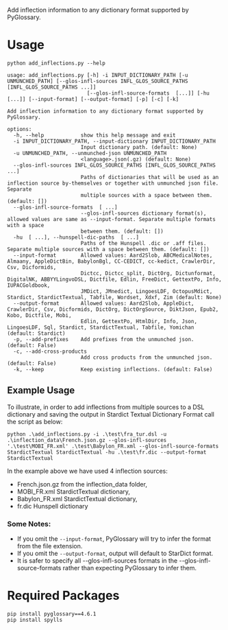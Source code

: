 Add inflection information to any dictionary format supported by PyGlossary.

# Usage
```
python add_inflections.py --help
```
```
usage: add_inflections.py [-h] -i INPUT_DICTIONARY_PATH [-u UNMUNCHED_PATH] [--glos-infl-sources INFL_GLOS_SOURCE_PATHS [INFL_GLOS_SOURCE_PATHS ...]]
                          [--glos-infl-source-formats  [...]] [-hu  [...]] [--input-format] [--output-format] [-p] [-c] [-k]

Add inflection information to any dictionary format supported by PyGlossary.

options:
  -h, --help            show this help message and exit
  -i INPUT_DICTIONARY_PATH, --input-dictionary INPUT_DICTIONARY_PATH
                        Input dictionary path. (default: None)
  -u UNMUNCHED_PATH, --unmunched-json UNMUNCHED_PATH
                        <language>.json(.gz) (default: None)
  --glos-infl-sources INFL_GLOS_SOURCE_PATHS [INFL_GLOS_SOURCE_PATHS ...]
                        Paths of dictionaries that will be used as an inflection source by-themselves or together with unmunched json file. Separate
                        multiple sources with a space between them. (default: [])
  --glos-infl-source-formats  [ ...]
                        --glos-infl-sources dictionary format(s), allowed values are same as --input-format. Separate multiple formats with a space
                        between them. (default: [])
  -hu  [ ...], --hunspell-dic-paths  [ ...]
                        Paths of the Hunspell .dic or .aff files. Separate multiple sources with a space between them. (default: [])
  --input-format        Allowed values: Aard2Slob, ABCMedicalNotes, Almaany, AppleDictBin, BabylonBgl, CC-CEDICT, cc-kedict, CrawlerDir, Csv, Dicformids,
                        Dictcc, Dictcc_split, DictOrg, Dictunformat, DigitalNK, ABBYYLingvoDSL, Dictfile, Edlin, FreeDict, GettextPo, Info, IUPACGoldbook,
                        JMDict, JMnedict, LingoesLDF, OctopusMdict, Stardict, StardictTextual, Tabfile, Wordset, Xdxf, Zim (default: None)
  --output-format       Allowed values: Aard2Slob, AppleDict, CrawlerDir, Csv, Dicformids, DictOrg, DictOrgSource, DiktJson, Epub2, Kobo, Dictfile, Mobi,
                        Edlin, GettextPo, HtmlDir, Info, Json, LingoesLDF, Sql, Stardict, StardictTextual, Tabfile, Yomichan (default: Stardict)
  -p, --add-prefixes    Add prefixes from the unmunched json. (default: False)
  -c, --add-cross-products
                        Add cross products from the unmunched json. (default: False)
  -k, --keep            Keep existing inflections. (default: False)
```

## Example Usage
To illustrate, in order to add inflections from multiple sources to a DSL dictionary and saving the output in Stardict Textual Dictionary Format call the script as below:

```
python .\add_inflections.py -i .\test\fra_tur.dsl -u .\inflection_data\French.json.gz --glos-infl-sources '.\test\MOBI_FR.xml' .\test\Babylon_FR.xml --glos-infl-source-formats StardictTextual StardictTextual -hu .\test\fr.dic --output-format StardictTextual
```

In the example above we have used 4 inflection sources:
- French.json.gz from the inflection_data folder,
- MOBI_FR.xml StardictTextual dictionary,
- Babylon_FR.xml StardictTextual dictionary,
- fr.dic Hunspell dictionary

### Some Notes:
- If you omit the `--input-format`, PyGlossary will try to infer the format from the file extension.
- If you omit the `--output-format`, output will default to StarDict format.
- It is safer to specify all --glos-infl-sources formats in the --glos-infl-source-formats rather than expecting PyGlossary to infer them.

# Required Packages

```
pip install pyglossary==4.6.1
pip install spylls
```